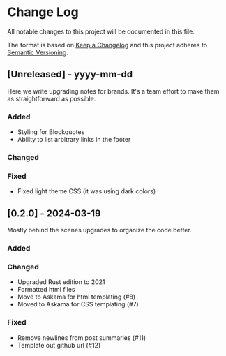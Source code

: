 # Change Log
All notable changes to this project will be documented in this file.
 
The format is based on [Keep a Changelog](http://keepachangelog.com/)
and this project adheres to [Semantic Versioning](http://semver.org/).

## [Unreleased] - yyyy-mm-dd
 
Here we write upgrading notes for brands. It's a team effort to make them as
straightforward as possible.
 
### Added
 - Styling for Blockquotes
 - Ability to list arbitrary links in the footer
 
### Changed
 
### Fixed
 - Fixed light theme CSS (it was using dark colors)
 
## [0.2.0] - 2024-03-19
 
Mostly behind the scenes upgrades to organize the code better.
 
### Added
 
### Changed
 - Upgraded Rust edition to 2021
 - Formatted html files
 - Move to Askama for html templating (#8)
 - Moved to Askama for CSS templating (#7)
 
### Fixed
 - Remove newlines from post summaries (#11)
 - Template out github url (#12)
